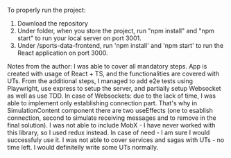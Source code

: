 To properly run the project:

1. Download the repository
2. Under folder, when you store the project, run "npm install" and "npm start" to run your local server on port 3001.
3. Under /sports-data-frontend, run 'npm install' and 'npm start' to run the React application on port 3000.

Notes from the author:
I was able to cover all mandatory steps. App is created with usage of React + TS, and the functionalities are covered with UTs.
From the additional steps, I managed to add e2e tests using Playwright, use express to setup the server, and partially setup Websocket as well as use TDD.
In case of Websockets: due to the lack of time, I was able to implement only establishing connection part. That's why in SimulationContent component there are two useEffects (one to esablish connection, second to simulate receiving messages and to remove in the final solution).
I was not able to include MobX - I have never worked with this library, so I used redux instead. In case of need - I am sure I would successfuly use it.
I was not able to cover services and sagas with UTs - no time left. I would definitelly write some UTs normally.

